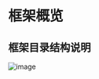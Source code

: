 # 框架概览

## 框架目录结构说明
![image](https://github.com/linmingdao/v-bonjour/raw/doc/doc/assets/framework_overview.png)